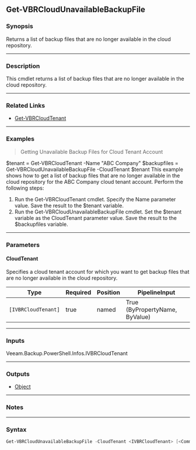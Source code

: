 Get-VBRCloudUnavailableBackupFile
---------------------------------

### Synopsis
Returns a list of backup files that are no longer available in the cloud repository.

---

### Description

This cmdlet returns a list of backup files that are no longer available in the cloud repository.

---

### Related Links
* [Get-VBRCloudTenant](Get-VBRCloudTenant)

---

### Examples
> Getting Unavailable Backup Files for Cloud Tenant Account

$tenant = Get-VBRCloudTenant -Name "ABC Company"
$backupfiles = Get-VBRCloudUnavailableBackupFile -CloudTenant $tenant
This example shows how to get a list of backup files that are no longer available in the cloud repository for the ABC Company cloud tenant account.
Perform the following steps:
1. Run the Get-VBRCloudTenant cmdlet. Specify the Name parameter value. Save the result to the $tenant variable.
2. Run the Get-VBRCloudUnavailableBackupFile cmdlet. Set the $tenant variable as the CloudTenant parameter value. Save the result to the $backupfiles variable.

---

### Parameters
#### **CloudTenant**
Specifies a cloud tenant account for which you want to get backup files that are no longer available in the cloud repository.

|Type               |Required|Position|PipelineInput                 |
|-------------------|--------|--------|------------------------------|
|`[IVBRCloudTenant]`|true    |named   |True (ByPropertyName, ByValue)|

---

### Inputs
Veeam.Backup.PowerShell.Infos.IVBRCloudTenant

---

### Outputs
* [Object](https://learn.microsoft.com/en-us/dotnet/api/System.Object)

---

### Notes

---

### Syntax
```PowerShell
Get-VBRCloudUnavailableBackupFile -CloudTenant <IVBRCloudTenant> [<CommonParameters>]
```
